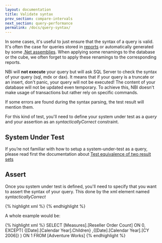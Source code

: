 ```yaml
---
layout: documentation
title: Validate syntax
prev_section: compare-intervals
next_section: query-performance
permalink: /docs/query-syntax/
---
```

In some cases, it's useful to just ensure that the syntax of a query is valid. It's often the case for queries stored in [reports](../query-report/) or automatically generated by some [.Net assemblies](../query-assembly/). When applying some renamings to the database or the cube, we often forget to apply these renamings to the corresponding reports.

NBi will **not execute** your query but will ask SQL Server to check the syntax of your query (sql, mdx or dax). It means that if your query is a truncate or an insert, don't panic, your query will not be executed! The content of your database will not be updated even temporary. To achieve this, NBI doesn't make usage of transactions but rather rely on specific commands.

If some errors are found during the syntax parsing, the test result will mention them.

For this kind of test, you'll need to define your system under test as a *query* and your assertion as an *syntacticallyCorrect* constraint.

## System Under Test
If you’re not familiar with how to setup a system-under-test as a query, please read first the documentation about [Test equivalence of two result sets](../compare-equivalence-resultsets/)

## Assert
Once you system under test is defined, you'll need to specify that you want to assert the syntax of your query. This done by the xml element named *syntacticallyCorrect*

{% highlight xml %}
<assert>
	<syntacticallyCorrect/>
</assert>
{% endhighlight %}

A whole example would be:

{% highlight xml %}
<test name="...">
    <system-under-test>
        <execution>
            <query name="MDX" connectionString="...">
                SELECT
                    [Measures].[Reseller Order Count] ON 0,
                    EXCEPT(
                       {[Date].[Calendar Year].Children}
                       ,{[Date].[Calendar Year].[CY 2006]}
                    ) ON 1
                FROM
                    [Adventure Works]
            </query>
        </execution>
    </system-under-test>
    <assert>
        <syntacticallyCorrect/>
    </assert>
</test>
{% endhighlight %}
